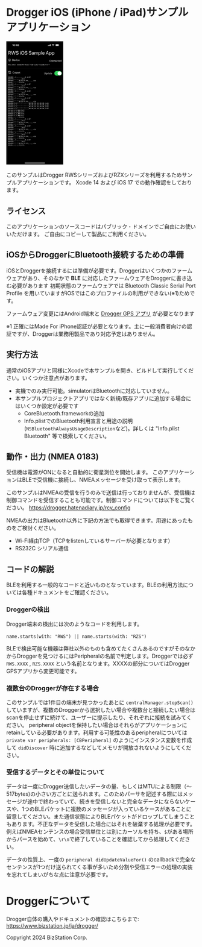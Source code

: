 #  Drogger iOS (iPhone / iPad)サンプルアプリケーション

<img src="screenshot.png" width="30%">

このサンプルはDrogger RWSシリーズおよびRZXシリーズを利用するためサンプルアプリケーションです。
Xcode 14 および iOS 17 での動作確認をしております。

## ライセンス
このアプリケーションのソースコードはパブリック・ドメインでご自由にお使いいただけます。
ご自由にコピーして製品にご利用ください。

## iOSからDroggerにBluetooth接続するための準備
iOSとDroggerを接続するには準備が必要です。Droggerはいくつかのファームウェアがあり、そのなかで **BLE** に対応したファームウェアをDroggerに書き込む必要があります
初期状態のファームウェアでは Bluetooth Classic Serial Port Profile を用いていますがiOSではこのプロファイルの利用ができない(※1)ためです。

ファームウェア変更にはAndroid端末と [Drogger GPS アプリ](https://play.google.com/store/apps/details?id=jp.bizstation.drgps&hl=ja) が必要となります

※1 正確にはMade For iPhone認証が必要となります。主に一般消費者向けの認証ですが、Droggerは業務用製品であり対応予定はありません。

## 実行方法
通常のiOSアプリと同様にXcodeで本サンプルを開き、ビルドして実行してください。いくつか注意点があります。

- 実機でのみ実行可能。simulatorはBluetoothに対応していません。
- 本サンプルプロジェクトアプリではなく新規/既存アプリに追加する場合にはいくつか設定が必要です
  - CoreBluetooth.frameworkの追加
  - Info.plistでのBluetooth利用宣言と用途の説明 (`NSBluetoothAlwaysUsageDescription`など)。詳しくは "Info.plist Bluetooth" 等で検索してください。
  
  
## 動作・出力 (NMEA 0183)
受信機は電源がONになると自動的に衛星測位を開始します。
このアプリケーションはBLEで受信機に接続し、NMEAメッセージを受け取って表示します。

このサンプルはNMEAの受信を行うのみで送信は行っておりませんが、受信機は制御コマンドを受信することも可能です。制御コマンドについては以下をご覧ください。
https://drogger.hatenadiary.jp/rcv_config

NMEAの出力はBluetooth以外に下記の方法でも取得できます。用途にあったものをご検討ください。

- Wi-Fi経由TCP（TCPをlistenしているサーバーが必要となります）
- RS232C シリアル通信

## コードの解説
BLEを利用する一般的なコードと近いものとなっています。BLEの利用方法については各種ドキュメントをご確認ください。


### Droggerの検出

Drogger端末の検出には次のようなコードを利用します。

`name.starts(with: "RWS") || name.starts(with: "RZS")`

BLEで検出可能な機器は弊社以外のものも含めてたくさんあるのですがそのなかからDroggerを見つけるにはPeripheralの名前で判定します。Droggerでは必ず `RWS.XXXX` , `RZS.XXXX` という名前となります。XXXXの部分についてはDrogger GPSアプリから変更可能です。

### 複数台のDroggerが存在する場合
このサンプルでは1件目の端末が見つかったあとに `centralManager.stopScan()` していますが、複数のDroggerから選択したい場合や複数台と接続したい場合はscanを停止せずに続けて、ユーザーに提示したり、それぞれに接続を試みてください。
peripheral objectを保持したい場合はそれらがアプリケーションにretainしている必要があります。利用する可能性のあるperipheralについては `private var peripherals: [CBPeripheral]` のようにインスタンス変数を作成して `didDiscover` 時に追加するなどしてメモリが開放されないようにしてください。


### 受信するデータとその単位について
データは一度にDrogger送信したいデータの量、もしくはMTUによる制限（〜517bytes)の小さい方ごとに送られます。このためパーサを記述する際にはメッセージが途中で終わっていて、続きを受信しないと完全なデータにならないケースや、1つのBLEパケットに複数のメッセージが入っているケースがあることに留意してください。また通信状態によりBLEパケットがドロップしてしまうこともあります。不正なデータを受信した場合にはそれを破棄する処理が必要です。例えばNMEAセンテンスの場合受信単位とは別にカーソルを持ち、`$`がある場所からパースを始めて、`\r\n`で終了していることを確認してから処理してください。

データの性質上、一度の `peripheral didUpdateValueFor()` のcallbackで完全なセンテンスが1つだけ送られてくる事が多いため分割や受信エラーの処理の実装を忘れてしまいがちな点に注意が必要です。

# Droggerについて
Drogger自体の購入やドキュメントの確認はこちらまで: https://www.bizstation.jp/ja/drogger/

Copyright 2024 BizStation Corp.
